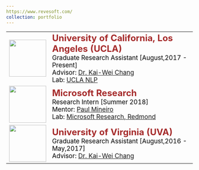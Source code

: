 ```yaml
---
https://www.revesoft.com/
collection: portfolio
---
```


<table class="table__tablenospace">
	<tr>
		<td class="table__tablenospace"><img src='/images/UCLA.png' style='height:100px;width:100px'></td>
		<td class="table__tablenospace" width="600px">
			<span style="color:black; font-size:17px"> 
			<font color="brown" size="5"><b>University of California, Los Angeles (UCLA)</b></font><br/>
			Graduate Research Assistant [August,2017 - Present]<br/>
			Advisor: <a href="http://web.cs.ucla.edu/~kwchang/">Dr. Kai-Wei Chang</a><br/>
			Lab: <a href="http://web.cs.ucla.edu/~kwchang/members/">UCLA NLP</a>
			</span>
		</td>
 	</tr>
	<tr>
		<td class="table__tablenospace"><img src='/images/MSR.png' style='height:100px;;width:100px'></td>
		<td class="table__tablenospace" width="600px">
			<span style="color:black; font-size:17px"> 
			<font color="brown" size="5"><b>Microsoft Research</b></font><br/>
			Research Intern [Summer 2018]<br/>
			Mentor: <a href="https://www.microsoft.com/en-us/research/people/pmineiro/">Paul Mineiro</a><br/>
			Lab: <a href="https://www.microsoft.com/en-us/research/">Microsoft Research, Redmond</a>
			</span>
		</td>
 	</tr>
	<tr>
		<td class="table__tablenospace"><img src='/images/UVA.png' style='height:100px;width:100px'></td>
		<td class="table__tablenospace" width="600px">
			<span style="color:black; font-size:17px"> 
			<font color="brown" size="5"><b>University of Virginia (UVA)</b></font><br/>
			Graduate Research Assistant [August,2016 - May,2017]<br/>
			Advisor: <a href="hhttp://czhai.cs.illinois.edu/">Dr. Kai-Wei Chang</a><br/>
			</span>
		</td>
 	</tr>
</table>










